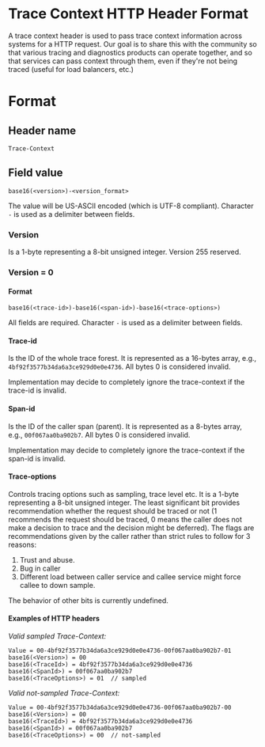 # Trace Context HTTP Header Format

A trace context header is used to pass trace context information across systems
for a HTTP request. Our goal is to share this with the community so that various
tracing and diagnostics products can operate together, and so that services can
pass context through them, even if they're not being traced (useful for load
balancers, etc.)

# Format

## Header name

`Trace-Context`

## Field value

`base16(<version>)-<version_format>`

The value will be US-ASCII encoded (which is UTF-8 compliant). Character `-` is
used as a delimiter between fields.

### Version

Is a 1-byte representing a 8-bit unsigned integer. Version 255 reserved.

### Version = 0

#### Format

`base16(<trace-id>)-base16(<span-id>)-base16(<trace-options>)`

All fields are required. Character `-` is used as a delimiter between fields.

#### Trace-id

Is the ID of the whole trace forest. It is represented as a 16-bytes array,
e.g., `4bf92f3577b34da6a3ce929d0e0e4736`. All bytes 0 is considered invalid.

Implementation may decide to completely ignore the trace-context if the trace-id
is invalid.

#### Span-id

Is the ID of the caller span (parent). It is represented as a 8-bytes array,
e.g., `00f067aa0ba902b7`. All bytes 0 is considered invalid.

Implementation may decide to completely ignore the trace-context if the span-id
is invalid.

#### Trace-options

Controls tracing options such as sampling, trace level etc. It is a 1-byte
representing a 8-bit unsigned integer. The least significant bit provides
recommendation whether the request should be traced or not (1 recommends the
request should be traced, 0 means the caller does not make a decision to trace
and the decision might be deferred). The flags are recommendations given by the
caller rather than strict rules to follow for 3 reasons:

1.  Trust and abuse.
2.  Bug in caller
3.  Different load between caller service and callee service might force callee
    to down sample.

The behavior of other bits is currently undefined.

#### Examples of HTTP headers

*Valid sampled Trace-Context:*

```
Value = 00-4bf92f3577b34da6a3ce929d0e0e4736-00f067aa0ba902b7-01
base16(<Version>) = 00
base16(<TraceId>) = 4bf92f3577b34da6a3ce929d0e0e4736
base16(<SpanId>) = 00f067aa0ba902b7
base16(<TraceOptions>) = 01  // sampled
```

*Valid not-sampled Trace-Context:*

```
Value = 00-4bf92f3577b34da6a3ce929d0e0e4736-00f067aa0ba902b7-00
base16(<Version>) = 00
base16(<TraceId>) = 4bf92f3577b34da6a3ce929d0e0e4736
base16(<SpanId>) = 00f067aa0ba902b7
base16(<TraceOptions>) = 00  // not-sampled
```
